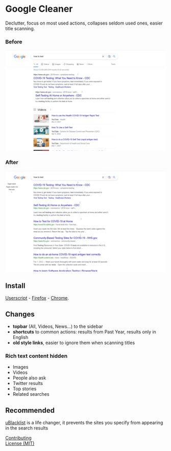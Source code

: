 # Google Cleaner
Declutter, focus on most used actions, collapses seldom used ones, easier title scanning.

### Before
![Before](media/before.png)

### After
![After](media/after.png)


## Install
[Userscript][1] - [Firefox][2] - [Chrome][3].


## Changes
- **topbar** (All, Videos, News...) to the sidebar
- **shortcuts** to common actions: results from Past Year, results only in English
- **old style links**, easier to ignore them when scanning titles

### Rich text content hidden
- Images
- Videos
- People also ask
- Twitter results
- Top stories
- Related searches


## Recommended
[uBlacklist][4] is a life changer, it prevents the sites you specify from appearing in the search results


[Contributing](https://github.com/icetbr/my-projects/blob/main/CONTRIBUTING.md)\
[License (MIT)](https://choosealicense.com/licenses/mit/)

[1]: https://openuserjs.org/scripts/icetbr/Google_Cleaner
[2]: https://addons.mozilla.org/en-US/firefox/addon/google-cleaner
[3]: https://chrome.google.com/webstore/detail/google-cleaner/eipbokcgljcghpakakmjinohkloboifg
[4]: https://addons.mozilla.org/en-US/firefox/addon/ublacklist/
